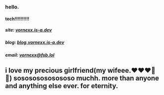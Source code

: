
<h3><b>hello.</b></h3>
<h4>tech!!!!!!!!!!</h4>

<div align="left">
  <h5> site: <a href='https://vornexx.is-a.dev'>vornexx.is-a.dev</a></h5>
  <h5> blog: <a href='https://blog.vornexx.is-a.dev'>blog.vornexx.is-a.dev</a></h5>
  <h5> email: <a href='mailto:vornexx@fsb.lol'>vornexx@fsb.lol</a></h5>
</div>
<h2>i love my precious girlfriend(my wifeee.❤️❤️❤️💍💍) sosososososososo muchh. more than anyone and anything else ever. for eternity.</h2>

